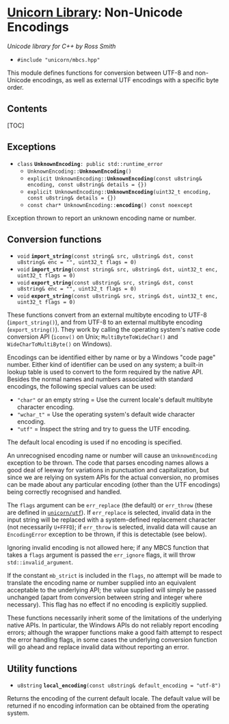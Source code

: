 # [Unicorn Library](index.html): Non-Unicode Encodings #

_Unicode library for C++ by Ross Smith_

* `#include "unicorn/mbcs.hpp"`

This module defines functions for conversion between UTF-8 and non-Unicode
encodings, as well as external UTF encodings with a specific byte order.

## Contents ##

[TOC]

## Exceptions ##

* `class` **`UnknownEncoding`**`: public std::runtime_error`
    * `UnknownEncoding::`**`UnknownEncoding`**`()`
    * `explicit UnknownEncoding::`**`UnknownEncoding`**`(const u8string& encoding, const u8string& details = {})`
    * `explicit UnknownEncoding::`**`UnknownEncoding`**`(uint32_t encoding, const u8string& details = {})`
    * `const char* UnknownEncoding::`**`encoding`**`() const noexcept`

Exception thrown to report an unknown encoding name or number.

## Conversion functions ##

* `void` **`import_string`**`(const string& src, u8string& dst, const u8string& enc = "", uint32_t flags = 0)`
* `void` **`import_string`**`(const string& src, u8string& dst, uint32_t enc, uint32_t flags = 0)`
* `void` **`export_string`**`(const u8string& src, string& dst, const u8string& enc = "", uint32_t flags = 0)`
* `void` **`export_string`**`(const u8string& src, string& dst, uint32_t enc, uint32_t flags = 0)`

These functions convert from an external multibyte encoding to UTF-8
(`import_string()`), and from UTF-8 to an external multibyte encoding
(`export_string()`). They work by calling the operating system's native code
conversion API (`iconv()` on Unix; `MultiByteToWideChar()` and
`WideCharToMultiByte()` on Windows).

Encodings can be identified either by name or by a Windows "code page" number.
Either kind of identifier can be used on any system; a built-in lookup table
is used to convert to the form required by the native API. Besides the normal
names and numbers associated with standard encodings, the following special
values can be used:

* `"char"` or an empty string = Use the current locale's default multibyte character encoding.
* `"wchar_t"` = Use the operating system's default wide character encoding.
* `"utf"` = Inspect the string and try to guess the UTF encoding.

The default local encoding is used if no encoding is specified.

An unrecognised encoding name or number will cause an `UnknownEncoding`
exception to be thrown. The code that parses encoding names allows a good deal
of leeway for variations in punctuation and capitalization, but since we are
relying on system APIs for the actual conversion, no promises can be made
about any particular encoding (other than the UTF encodings) being correctly
recognised and handled.

The `flags` argument can be `err_replace` (the default) or `err_throw` (these
are defined in [`unicorn/utf`](utf.html)). If `err_replace` is selected,
invalid data in the input string will be replaced with a system-defined
replacement character (not necessarily `U+FFFD`); if `err_throw` is selected,
invalid data will cause an `EncodingError` exception to be thrown, if this is
detectable (see below).

Ignoring invalid encoding is not allowed here; if any MBCS function that takes
a `flags` argument is passed the `err_ignore` flags, it will throw
`std::invalid_argument`.

If the constant `mb_strict` is included in the `flags`, no attempt will be
made to translate the encoding name or number supplied into an equivalent
acceptable to the underlying API; the value supplied will simply be passed
unchanged (apart from conversion between string and integer where necessary).
This flag has no effect if no encoding is explicitly supplied.

These functions necessarily inherit some of the limitations of the underlying
native APIs. In particular, the Windows APIs do not reliably report encoding
errors; although the wrapper functions make a good faith attempt to respect
the error handling flags, in some cases the underlying conversion function
will go ahead and replace invalid data without reporting an error.

## Utility functions ##

* `u8string` **`local_encoding`**`(const u8string& default_encoding = "utf-8")`

Returns the encoding of the current default locale. The default value will be
returned if no encoding information can be obtained from the operating system.
